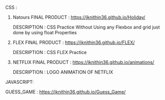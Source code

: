 CSS :

1. Natours FINAL PRODUCT : https://jknithin36.github.io/Holiday/

    DESCRIPTION : CSS Practice Without Using any Flexbox and grid just done by using float Properties
3. FLEX FINAL PRODUCT : https://jknithin36.github.io/FLEX/

    DESCRIPTION : CSS FLEX Practice
5. NETFLIX FINAL PRODUCT : https://jknithin36.github.io/animations/

    DESCRIPTION : LOGO ANIMATION OF NETFLIX



JAVASCRIPT:

GUESS_GAME : https://jknithin36.github.io/Guess_Game/
